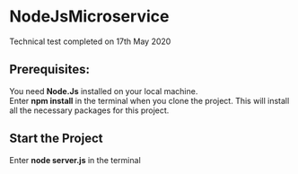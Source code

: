 # NodeJsMicroservice
Technical test completed on 17th May 2020

## Prerequisites:
You need <b>Node.Js</b> installed on your local machine. </br>
Enter <b>npm install</b> in the terminal when you clone the project. This will install all the necessary packages for this project.

## Start the Project
Enter <b>node server.js</b> in the terminal
